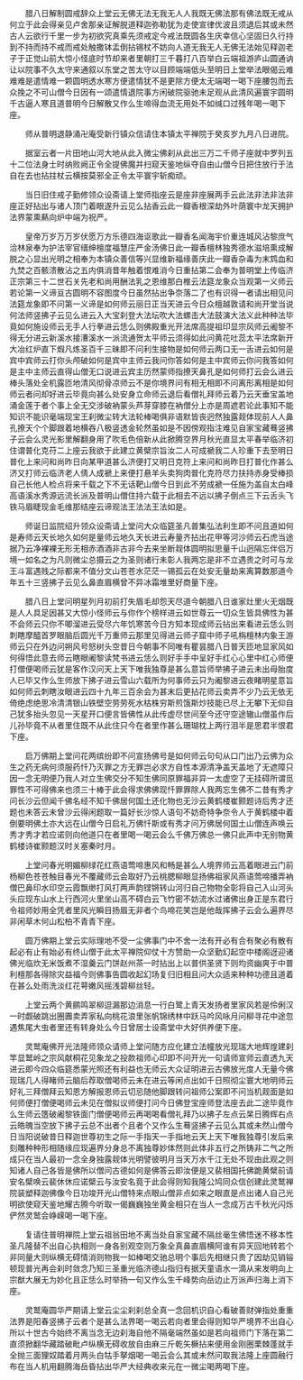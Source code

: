 <!-- { "loadSidebar": true } -->
　　腊八日解制圆戒辞众上堂云无佛无法无我无人人我既无佛法那有佛法既无戒从何立于此会得亲见卢舍那亲证解脱道释迦弥勒犹为走使宣律优波且须退后其或未然古人云欲行千里一步为初欲究真乘先须戒定今戒法既圆各生庆幸信心坚固日久行持到不持而持不戒而戒处触撒钵盂倒拈锡杖不妨向人道无我无人无佛无法始见释迦老子于正觉山前大惊小怪底时节却来者里朝打三千暮打八百举白云端祖游庐山圆通讷让以院事不久太守来通叙以东堂之苦太守以目顾端端低头至明日上堂举法眼偈云难难难是遣情难一颗圆明透水寒方便遣情犹不是更除方便太无端喝一喝下座腰包而去众挽之不可山僧今日因有一颂遣情退院事方闲破院驱驰未足观从此清风遍寰宇圆明千古逼人寒且道普明今日解散又作么生啼得血流无用处不如缄口过残年喝一喝下座。

　　师从普明退静涌卍庵受新行镇众信请住本镇太平禅院于癸亥岁九月八日进院。

　　据室云者一片田地山河大地从此入微尘佛刹从此出三万二千师子座就中罗列五十二位法身士时纳败阙正令全提佛魔并扫窥天鉴地纵夺自由山僧今日把住放行于法自在去也拈拄杖云横按莫邪全正令太平寰宇斩痴顽。

　　当日旧住戒子勤修领众设斋请上堂师指座云是座非座展两手云此法非法非法非座正好拈出与诸人顶门着眼遂升云见么拈香云此一瓣香根深劫外叶荫寰中龙天拥护法界蒙熏爇向炉中端为祝严。

　　皇帝万岁万万岁伏愿万方乐德四海讴歌此一瓣香名闻海宇价重连城风沾黎庶气洽林泉奉为护法宰官缙绅檀度福慧庄严金汤佛日此一瓣香檀林独秀德水滋培熏成解脱之心显出光明之相奉为本镇众善信等兴显维新福缘善庆此一瓣香杂毒为末鸩血和九焚之百骸溃散沾之五内俱消昔年触着恨难消今日重拈第二会奉为普明堂上传临济正宗第三十二世石关先老和尚用酬法乳之恩维那白椎云法筵龙象众当观第一义师云若论第一义谛亘古圆明不容图度今日虽然拈出争奈落二了也有识得一者请出相见问法筵龙象即不问第一义谛是如何师云丽日正当天进云今日众檀越敦请和尚开堂当说何法师竖拂子云见么进云入大宝刹登大法坛吹大法螺击大法鼓演大法义此种种法毕竟如何施设师云无手人行拳进云恁么则佛殿重光开法席高提祖印显宗风师云阇黎不得无分进云新溪水接漕溪水一派流通贺太平师云须得如此问黄花吐蕊太平法席新开大冶红炉直下煆凡炼圣百千三昧即不问利生接物是如何师云两口无一舌进云如何是宾中宾师云打你头颅破如何是宾中主师云我问你答如何是主中宾师云你问我答如何是主中主师云直得山僧无口说进云宾主历然蒙师指撩天鼻孔是如何师打云会么进云棒头落处全机露匝地清风彻骨凉师云不是你境界问有相无相即不问离形离相是如何师云者问却好进云毕竟向甚么处安身立命师云退后看僧礼拜师云着乃云天垂宝盖地涌金莲于者个事上全无交涉破衲蒙头芦芽穿膝在衲僧分上亦是周遮若论此事知不能知识不能识毫端现宝王刹微尘转大法轮棒喝俱非语默皆丧迥然独露觌体现前人人鼻孔撩天个个脚跟着地横吞八极竖透金轮然虽如是不因傍观指注难见自家宝藏蓦竖拂子云会么灵光影里解翻身用了吹毛色倍新从此掀腾空界月秋光直显太平春举临济初住谓普化克苻二上座云我欲于此建立黄檗宗旨汝二人可成褫我二人珍重下去至明日普化上来问和尚昨日向某甲道甚么济便打又明日克符上来问和尚昨日打普化作甚么济又打师云临济老人倩人成褫上来便打悬羊头卖狗肉普化克符尽力扶持赤身受棒损自己长他人检点将来千载之下不无话靶山僧今日到此不劳成褫一任施为盖自太白峰高语溪水秀源远流长派及普明山僧住持六载于此相去不远以拂子倒点三下云舌头飞铁马眉睫现金毛维那结座云谛观法王法法王法如是。

　　师诞日监院绍升领众设斋请上堂问大众临筵圣凡普集弘法利生即不问且道如何是寿师云天长地久如何是量师云地久天长进云寿量齐拈出花甲等河沙师云石虎当途据乃云净裸裸无形无相赤酒酒非古非今去来坐断觌体圆明拟思量千山迥隔忘伴侣万境一如名之为凡则微尘总摄云之为圣则诸行未彰人我两忘是非不立遇贵之时可与龙王斗富遇贱之际都来不值分文山苍苍水茫茫一锡孤云在处安无量劫来离算数那道今年五十三竖拂子云见么鼻直眉横曾不异冰霜堆里好商量下座。

　　腊八日上堂问明星列月初前打失眉毛却怨天尽道今朝腊八日谁家灶里火无烟既是人人具足因甚又大惊小怪师云与你作个榜样进云如世尊云一切众生皆具佛性为甚不会师云只你不唧溜进云受尽六年饥寒苦今日方知本现成师云拈出来看进云恁么则刺瞎摩醯首罗眼脑后圆光千万重师云那里见得进云师子窟中师子吼栴檀林内象王游师云只在外边问朔风号怒树头空昔日今朝事不同唯有瞿昙腊八日普天匝地显家风如何得悟此意去师云瞎眼阇黎读梵书进云恁么则好手手中呈好手红心心里中红心师便打僧便喝师云犹是客作汉问天上天下唯我独尊是甚么意旨师举拂子进云未出母胎度人已毕又作么生师放下拂子进云雪山六载所为何事师云只为阇黎进云夜睹明星意旨如何师云刺瞎汝眼进云四十九年三百余会为甚末后更拈花师云卖弄不少乃云无依无倚绝虑绝思冷清清银山铁壁空劳劳死水枯株穷斯煎饿斯炒技能已尽上无攀下无仰自己犹多抬头忽见一天星开口便言皆佛性从此传虚尽世间至今还守空途辙山僧虽作后儿孙毕竟不从者里住既不从此住只今在者里作甚么珊瑚枕上两行泪半是思君半恨君下座。

　　启万佛期上堂问花两缤纷即不问宣扬佛号是如何师云句句从口门出乃云佛为众生之药无病何须服药忏乃灭罪之方无罪岂必求方自性本源清净盖天盖地了无遮障只因一念无明便乃我人对立生佛交分不知生佛同原罪福非异一太虚空了无挂碍所谓觅罪性不可得佛来也须三十棒于此会得求佛佛现忏罪罪除人我两忘生佛不二昔有秀才问长沙云但闻千佛名经不知千佛居何国土还化物也无沙云黄鹤楼崔颢题诗后秀才还题也未答云未曾沙云得闲题取一篇好长沙惊人语句不妨奇特争奈令人于黄鹤楼中着倒要明佛土亦大远在山僧今日启礼万佛忏斯或有秀才问万佛居何国土山僧连声唤云秀才秀才若应诺则向他道只在者里喝一喝云会么千佛万佛总一佛只此声中无别物黄鹤楼诗崔颢题汉时关塞秦时月。

　　上堂问春光明媚柳绿花红燕语莺啼惠风和畅是甚么人境界师云高着眼进云门前杨柳色苍苍触目春光不覆藏师云会取好乃云桃腮柳眼显扬佛祖家风燕语莺啼播弄衲僧巴鼻印水印空云霞飘缈打风打两声韵铿锵转山河归自己物物全彰将自己入山河头头应现东山水上行西河火里坐山高不碍白云飞竹密不妨流水过诸佛出身正是东君行令祖师妙用全凭者里风光瞬目扬眉无非者个鸟啼花笑岂是他哉挥拂子云会么遍界尽非闲草木何山松柏不青青下座。

　　圆万佛期上堂云实际理地不受一尘佛事门中不舍一法有开必有合有聚必有散有起必有止有始必有终山僧于此太平禅院仰仗十方赞助一众坚勤幻起空中楼阁迓迎诸佛光临炊无米饭煮不湿羹云门饼赵州茶一时拈出上以普供圣贤下则均资幽爽于中普利檀那各得除灾益福今则佛事告圆收起幻场复归旧相且问大众适来种种功德且道着在甚么处雨洗淡红花萼嫩风摇浅碧柳丝轻。

　　上堂云两个黄鹂鸣翠柳逗漏那边消息一行白鹭上青天发扬者里家风若是伶俐汉一时觑破跳出圈圚卖弄家私向桃花浪里张帆锦绣林中跃马吟风咏月问柳寻花中途忽遇焦尾大虫者里还有转身处么今日曾居士设斋堂中大好供养便下座。

　　灵鹫庵佛开光法隆师领众请师上堂问随方应化建立法幢放光现瑞大地辉煌建刹竿显鹫岭之宗风献桐花见象龙之投款祖师心印即不问开光一句请师宣师云直透九天进云即今四众临筵悉蒙光照还有利益也无师云大众证明进云古佛放光度人无量今佛现瑞几人得睹师云脑后荐取僧喝师云未在进云等闲点出如千日照彻尘寰大地明师云好礼三拜僧拜云知恩方解报恩师云切忌随他脚跟转问祖师公案即不问当机觌面是如何师便打僧便喝师云未见在僧拟议师便打问今日佛登宝座师登法座去此二途毕竟作么生师云簉破阇黎铁面门僧便喝师云再喝喝看僧礼拜乃以拂子左点云杲日腾辉右点云皓魄当空放下拂子云总不出者个且者个又作么生蓦竖拂子云见么其或未然山僧今日当阳说破昔日释迦世尊初生之际一手指天一手指地云天上天下唯我独尊引发后来刻雕种种形相随缘应现遍界分身总不离独尊妙体然则此体非五行之所铸非二气之所成只在当人最初一念全身独露觌体光明譬彼明月当天万水千江无处不现由此观之则知诸人自己各皆是佛所以僧问古德如何是佛答云即汝便是又裴相国托佛跪黄檗前请安名檗唤云裴休休应诺檗云与汝安名竟于此会得则知我隆公鸠同众信创建此灵鹫禅院装塑释迦佛像今日功竣开光山僧特来点眼山僧非点如来之眼直是点出诸人自己光明欲使窥天鉴地耀古腾今听取一偈巍巍独坐黄金相只在当人一念成万古千秋光闪烁俨然灵鹫会峥嵘喝一喝下座。

　　复请住普明禅院上堂云祖翁田地不离当处自家宝藏不隔丝毫生佛悟迷不移本性圣凡隆替不出自心执相则一身各别观空则万象全真鼻直眉横阿谁有异天回地转若个非同量大则纵横无碍情消则物我一如棒喝交驰总明个事后先相继只贵了因劫见销镕顿现普光再会刹时敛念乃知三圣重光临济德山指归有据天童语水一滴从来发明向上宗猷大展无为妙化且正恁么时举扬一句又作么生千峰势向岳边止万派声归海上消下座。

　　灵鹫庵圆华严期请上堂云尘尘刹刹总全真一念回机识自心看破善财弹指处重重法界是阳春竖拂子云者个是甚么法界喝一喝云若向者里会得则知华严境界不出自心所以十世古今始终不离当念无边刹海自他不隔毫端然虽如是若向祖师门下落在第二直须掀翻华藏踏破毗卢纵横无碍收放自由麻三斤乾矢橛拈来便用金刚圈栗棘蓬就手全抛三面狸奴踏着月两头白牯手拏烟喝一喝云会么其或未然问取我法隆上座圆融行布在当人机用翻腾海岳昏拈出华严大经典收来元在一微尘喝两喝下座。

